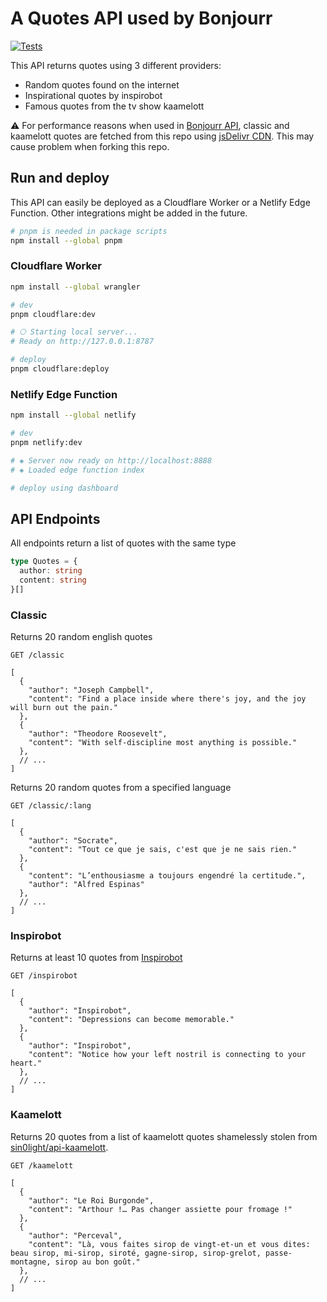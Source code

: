 # A Quotes API used by Bonjourr

[![Tests](https://github.com/victrme/i18n-quotes/actions/workflows/test.yaml/badge.svg?event=push)](https://github.com/victrme/i18n-quotes/actions/workflows/test.yaml)

This API returns quotes using 3 different providers: 
- Random quotes found on the internet
- Inspirational quotes by inspirobot
- Famous quotes from the tv show kaamelott

⚠️ For performance reasons when used in [Bonjourr API](https://github.com/victrme/bonjourr-apis), classic and kaamelott quotes are fetched from this repo using [jsDelivr CDN](https://www.jsdelivr.com/github). This may cause problem when forking this repo. 

## Run and deploy

This API can easily be deployed as a Cloudflare Worker or a Netlify Edge Function. Other integrations might be added in the future.

```bash
# pnpm is needed in package scripts
npm install --global pnpm
```

### Cloudflare Worker

```bash
npm install --global wrangler

# dev
pnpm cloudflare:dev

# ⎔ Starting local server...
# Ready on http://127.0.0.1:8787  

# deploy
pnpm cloudflare:deploy
```


### Netlify Edge Function

```bash
npm install --global netlify

# dev
pnpm netlify:dev

# ◈ Server now ready on http://localhost:8888 
# ◈ Loaded edge function index

# deploy using dashboard
```

## API Endpoints

All endpoints return a list of quotes with the same type

```typescript
type Quotes = {
  author: string
  content: string
}[]
```

### Classic

Returns 20 random english quotes

```HTTP
GET /classic
```
```jsonc
[
  {
    "author": "Joseph Campbell",
    "content": "Find a place inside where there's joy, and the joy will burn out the pain."
  },
  {
    "author": "Theodore Roosevelt",
    "content": "With self-discipline most anything is possible."
  },
  // ...
]
```  

Returns 20 random quotes from a specified language

```HTTP
GET /classic/:lang
```

```jsonc
[
  {
    "author": "Socrate",
    "content": "Tout ce que je sais, c'est que je ne sais rien."
  },
  {
    "content": "L’enthousiasme a toujours engendré la certitude.",
    "author": "Alfred Espinas"
  },
  // ...
]

```

### Inspirobot

Returns at least 10 quotes from [Inspirobot](https://inspirobot.me/) 

```HTTP
GET /inspirobot
```

```jsonc
[
  {
    "author": "Inspirobot",
    "content": "Depressions can become memorable."
  },
  {
    "author": "Inspirobot",
    "content": "Notice how your left nostril is connecting to your heart."
  },
  // ...
]
```

### Kaamelott

Returns 20 quotes from a list of kaamelott quotes shamelessly stolen from [sin0light/api-kaamelott](https://github.com/sin0light/api-kaamelott).

```HTTP
GET /kaamelott
```

```jsonc
[
  {
    "author": "Le Roi Burgonde",
    "content": "Arthour !… Pas changer assiette pour fromage !"
  },
  {
    "author": "Perceval",
    "content": "Là, vous faites sirop de vingt-et-un et vous dites: beau sirop, mi-sirop, siroté, gagne-sirop, sirop-grelot, passe-montagne, sirop au bon goût."
  },
  // ...
]
```

